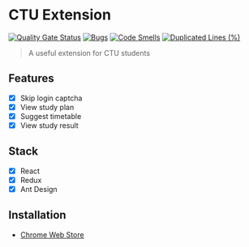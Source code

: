 # CTU Extension

[![Quality Gate Status](https://sonarcloud.io/api/project_badges/measure?project=thangved_ctu-extension&metric=alert_status)](https://sonarcloud.io/summary/new_code?id=thangved_ctu-extension)
[![Bugs](https://sonarcloud.io/api/project_badges/measure?project=thangved_ctu-extension&metric=bugs)](https://sonarcloud.io/summary/new_code?id=thangved_ctu-extension)
[![Code Smells](https://sonarcloud.io/api/project_badges/measure?project=thangved_ctu-extension&metric=code_smells)](https://sonarcloud.io/summary/new_code?id=thangved_ctu-extension)
[![Duplicated Lines (%)](https://sonarcloud.io/api/project_badges/measure?project=thangved_ctu-extension&metric=duplicated_lines_density)](https://sonarcloud.io/summary/new_code?id=thangved_ctu-extension)

> A useful extension for CTU students

## Features

-   [x] Skip login captcha
-   [x] View study plan
-   [x] Suggest timetable
-   [x] View study result

## Stack

-   [x] React
-   [x] Redux
-   [x] Ant Design

## Installation

-   [Chrome Web Store](https://chromewebstore.google.com/detail/ctu-extension/lggkifjaacghbpebpcbaneimpogjbnmf)

